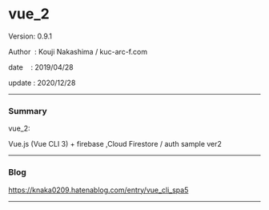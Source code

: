 # vue_2


 Version: 0.9.1

 Author  : Kouji Nakashima / kuc-arc-f.com

 date    : 2019/04/28

 update : 2020/12/28

***
### Summary

vue_2:

Vue.js (Vue CLI 3) + firebase ,Cloud Firestore / auth sample ver2

***
### Blog

https://knaka0209.hatenablog.com/entry/vue_cli_spa5

***